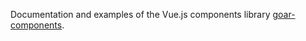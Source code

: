 Documentation and examples of the Vue.js components library [goar-components](https://github.com/geschke/goar-components).
